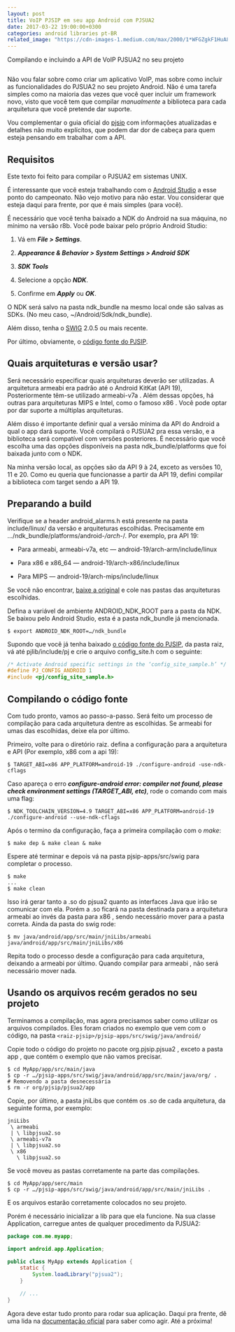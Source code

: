 ```yaml
---
layout: post
title: VoIP PJSIP em seu app Android com PJSUA2
date: 2017-03-22 19:00:00+0300
categories: android libraries pt-BR
related_image: "https://cdn-images-1.medium.com/max/2000/1*WFGZgkF1HuA8vbzcpADNqA.jpeg"
---
```

Compilando e incluindo a API de VoIP PJSUA2 no seu projeto

<figure class="align-center">
  <img src="{{ page.related_image }}" alt="">
</figure>

Não vou falar sobre como criar um aplicativo VoIP, mas sobre como incluir as funcionalidades do PJSUA2 no seu projeto Android. Não é uma tarefa simples como na maioria das vezes que você quer incluir um framework novo, visto que você tem que compilar *manualmente* a biblioteca para cada arquitetura que você pretende dar suporte.

Vou complementar o guia oficial do [pjsip](https://trac.pjsip.org/repos/wiki/Getting-Started/Android) com informações atualizadas e detalhes não muito explícitos, que podem dar dor de cabeça para quem esteja pensando em trabalhar com a API.

## Requisitos

Este texto foi feito para compilar o PJSUA2 em sistemas UNIX.

É interessante que você esteja trabalhando com o [Android Studio](https://developer.android.com/studio/index.html?hl=pt-br) a esse ponto do campeonato. Não vejo motivo para não estar. Vou considerar que esteja daqui para frente, por que é mais simples (para você).

É necessário que você tenha baixado a NDK do Android na sua máquina, no mínimo na versão r8b. Você pode baixar pelo próprio Android Studio:

1. Vá em ***File > Settings***.

2. ***Appearance & Behavior > System Settings > Android SDK***

3. ***SDK Tools***

4. Selecione a opção ***NDK***.

5. Confirme em ***Apply*** ou ***OK***.

O NDK será salvo na pasta ndk_bundle na mesmo local onde são salvas as SDKs. (No meu caso, ~/Android/Sdk/ndk_bundle).

Além disso, tenha o [SWIG](http://www.swig.org/download.html) 2.0.5 ou mais recente.

Por último, obviamente, o [código fonte do PJSIP](https://trac.pjsip.org/repos/wiki/Getting-Started/Download-Source#GettingfromSubversiontrunk).

## Quais arquiteturas e versão usar?

Será necessário especificar quais arquiteturas deverão ser utilizadas. A arquitetura armeabi era padrão até o Android KitKat (API 19), Posteriormente têm-se utilizado armeabi-v7a . Além dessas opções, há outras para arquiteturas MIPS e Intel, como o famoso x86 . Você pode optar por dar suporte a múltiplas arquiteturas.

Além disso é importante definir qual a versão mínima da API do Android a qual o app dará suporte. Você compilará o PJSUA2 pra essa versão, e a biblioteca será compatível com versões posteriores. É necessário que você escolha uma das opções disponíveis na pasta ndk_bundle/platforms que foi baixada junto com o NDK.

Na minha versão local, as opções são da API 9 à 24, exceto as versões 10, 11 e 20. Como eu queria que funcionasse a partir da API 19, defini compilar a biblioteca com target sendo a API 19.

## Preparando a build

Verifique se a header android_alarms.h está presente na pasta include/linux/ da versão e arquiteturas escolhidas. Precisamente em …/ndk_bundle/platforms/android-*/arch-*/. Por exemplo, pra API 19:

* Para armeabi, armeabi-v7a, etc — android-19/arch-arm/include/linux

* Para x86 e x86_64 — android-19/arch-x86/include/linux

* Para MIPS — android-19/arch-mips/include/linux

Se você não encontrar, [baixe a original](https://android.googlesource.com/platform/external/kernel-headers/+/donut-release/original/linux/android_alarm.h) e cole nas pastas das arquiteturas escolhidas.

Defina a variável de ambiente ANDROID_NDK_ROOT para a pasta da NDK. Se baixou pelo Android Studio, esta é a pasta ndk_bundle já mencionada.

    $ export ANDROID_NDK_ROOT=…/ndk_bundle

Supondo que você já tenha baixado [o código fonte do PJSIP](https://trac.pjsip.org/repos/wiki/Getting-Started/Download-Source#GettingfromSubversiontrunk), da pasta raiz, vá até pjlib/include/pj e crie o arquivo config_site.h com o seguinte:

```cpp
/* Activate Android specific settings in the ‘config_site_sample.h’ */
#define PJ_CONFIG_ANDROID 1
#include <pj/config_site_sample.h>
```

## Compilando o código fonte

Com tudo pronto, vamos ao passo-a-passo. Será feito um processo de compilação para cada arquitetura dentre as escolhidas. Se armeabi for umas das escolhidas, deixe ela por último.

Primeiro, volte para o diretório raiz. defina a configuração para a arquitetura e API (Por exemplo, x86 com a api 19):

    $ TARGET_ABI=x86 APP_PLATFORM=android-19 ./configure-android -use-ndk-cflags

Caso apareça o erro ***configure-android error: compiler not found, please check environment settings (TARGET_ABI, etc)***, rode o comando com mais uma flag:

    $ NDK_TOOLCHAIN_VERSION=4.9 TARGET_ABI=x86 APP_PLATFORM=android-19 ./configure-android --use-ndk-cflags

Após o termino da configuração, faça a primeira compilação com o *make*:

    $ make dep & make clean & make

Espere até terminar e depois vá na pasta pjsip-apps/src/swig para completar o processo.

    $ make
    ...
    $ make clean

Isso irá gerar tanto a .so do pjsua2 quanto as interfaces Java que irão se comunicar com ela. Porém a .so ficará na pasta destinada para a arquitetura armeabi ao invés da pasta para x86 , sendo necessário mover para a pasta correta. Ainda da pasta do swig rode:

    $ mv java/android/app/src/main/jniLibs/armeabi java/android/app/src/main/jniLibs/x86

Repita todo o processo desde a configuração para cada arquitetura, deixando a armeabi por último. Quando compilar para armeabi , não será necessário mover nada.

## Usando os arquivos recém gerados no seu projeto

Terminamos a compilação, mas agora precisamos saber como utilizar os arquivos compilados. Eles foram criados no exemplo que vem com o código, na pasta `<raiz-pjsip>/pjsip-apps/src/swig/java/android/`

Copie todo o código do projeto no pacote org.pjsip.pjsua2 , exceto a pasta app , que contém o exemplo que não vamos precisar.

    $ cd MyApp/app/src/main/java
    $ cp -r …/pjsip-apps/src/swig/java/android/app/src/main/java/org/ .
    # Removendo a pasta desnecessária
    $ rm -r org/pjsip/pjsua2/app

Copie, por último, a pasta jniLibs que contém os .so de cada arquitetura, da seguinte forma, por exemplo:

    jniLibs
     \ armeabi
     | \ libpjsua2.so
     \ armeabi-v7a
     | \ libpjsua2.so
     \ x86
       \ libpjsua2.so

Se você moveu as pastas corretamente na parte das compilações.

    $ cd MyApp/app/serc/main
    $ cp -r …/pjsip-apps/src/swig/java/android/app/src/main/jniLibs .

E os arquivos estarão corretamente colocados no seu projeto.

Porém é necessário inicializar a lib para que ela funcione. Na sua classe Application, carregue antes de qualquer procedimento da PJSUA2:

```java
package com.me.myapp;

import android.app.Application;

public class MyApp extends Application {
    static {
        System.loadLibrary("pjsua2");
    }

    // ...
}
```

Agora deve estar tudo pronto para rodar sua aplicação. Daqui pra frente, dê uma lida na [documentação oficial](http://www.pjsip.org/docs/book-latest/html/index.html) para saber como agir. Até a próxima!
